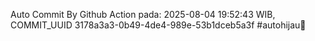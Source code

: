 Auto Commit By Github Action pada: 2025-08-04 19:52:43 WIB, COMMIT_UUID 3178a3a3-0b49-4de4-989e-53b1dceb5a3f #autohijau🗿
